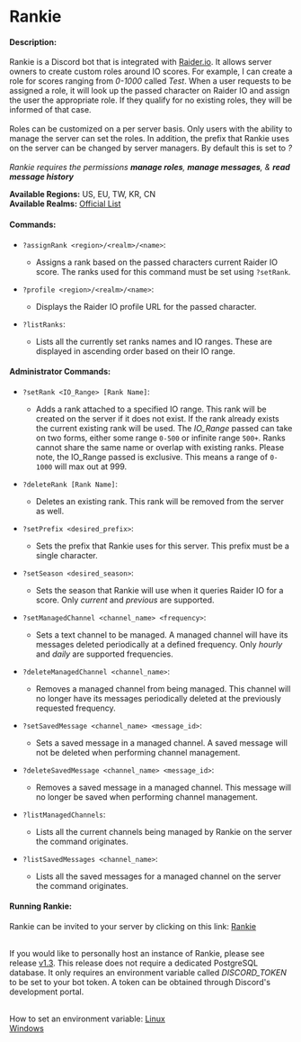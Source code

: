 # Rankie

#### Description:
Rankie is a Discord bot that is integrated with <a href="https://raider.io/">Raider.io</a>. It allows server owners to create custom roles around IO scores. For example, I can create a role for scores ranging from *0-1000* called *Test*. When a user requests to be assigned a role, it will look up the passed character on Raider IO and assign the user the appropriate role. If they qualify for no existing roles, they will be informed of that case.<br><br>
Roles can be customized on a per server basis. Only users with the ability to manage the server can set the roles. In addition, the prefix that Rankie uses on the server can be changed by server managers. By default this is set to *?*<br><br>
*Rankie requires the permissions **manage roles**, **manage messages**, & **read message history***

**Available Regions:** US, EU, TW, KR, CN<br>
**Available Realms:** <a href="https://worldofwarcraft.com/en-us/game/status/us">Official List</a>

#### Commands:
 * ``?assignRank <region>/<realm>/<name>``:
    * Assigns a rank based on the passed characters current Raider IO score. The ranks used for this command must be set using ``?setRank``.

 * ``?profile <region>/<realm>/<name>``:
    * Displays the Raider IO profile URL for the passed character.

 * ``?listRanks``:
    * Lists all the currently set ranks names and IO ranges. These are displayed in ascending order based on their IO range.

#### Administrator Commands:

 * ``?setRank <IO_Range> [Rank Name]``: 
    * Adds a rank attached to a specified IO range. This rank will be created on the server if it does not exist. If the rank already exists the current existing rank will be used. The *IO_Range* passed can take on two forms, either some range ``0-500`` or infinite range ``500+``. Ranks cannot share the same name or overlap with existing ranks. Please note, the IO_Range passed is exclusive. This means a range of ``0-1000`` will max out at 999.

 * ``?deleteRank [Rank Name]``:
    * Deletes an existing rank. This rank will be removed from the server as well. 

 * ``?setPrefix <desired_prefix>``:
    * Sets the prefix that Rankie uses for this server. This prefix must be a single character.

 * ``?setSeason <desired_season>``:
   * Sets the season that Rankie will use when it queries Raider IO for a score. Only *current* and *previous* are supported.

 * ``?setManagedChannel <channel_name> <frequency>``:
   * Sets a text channel to be managed. A managed channel will have its messages deleted periodically at a defined frequency. Only *hourly* and *daily* are supported frequencies.

 * ``?deleteManagedChannel <channel_name>``:
   * Removes a managed channel from being managed. This channel will no longer have its messages periodically deleted at the previously requested frequency.

 * ``?setSavedMessage <channel_name> <message_id>``:
   * Sets a saved message in a managed channel. A saved message will not be deleted when performing channel management.

 * ``?deleteSavedMessage <channel_name> <message_id>``:
   * Removes a saved message in a managed channel. This message will no longer be saved when performing channel management.

 * ``?listManagedChannels``:
   * Lists all the current channels being managed by Rankie on the server the command originates.

 * ``?listSavedMessages <channel_name>``:
   * Lists all the saved messages for a managed channel on the server the command originates.
#### Running Rankie:
Rankie can be invited to your server by clicking on this link: <a href="https://discord.com/oauth2/authorize?client_id=858460009284894750&scope=bot&permissions=268509184">Rankie</a><br><br>

If you would like to personally host an instance of Rankie, please see release <a href="https://github.com/Warthog710/Rankie/releases/tag/1.3">v1.3</a>. This release does not require a dedicated PostgreSQL database. It only requires an environment variable called *DISCORD_TOKEN* to be set to your bot token. A token can be obtained through Discord's development portal.<br><br>

How to set an environment variable:
<a href="https://linuxize.com/post/how-to-set-and-list-environment-variables-in-linux/#persistent-environment-variables">Linux</a><br>
<a href="https://docs.oracle.com/en/database/oracle/machine-learning/oml4r/1.5.1/oread/creating-and-modifying-environment-variables-on-windows.html#GUID-DD6F9982-60D5-48F6-8270-A27EC53807D0">Windows</a>

